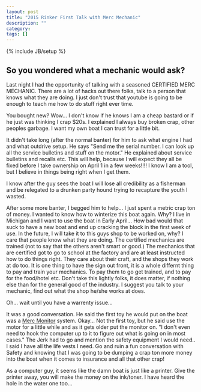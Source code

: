 ```yaml
---
layout: post
title: "2015 Rinker First Talk with Merc Mechanic"
description: ""
category: 
tags: []
---
```

{% include JB/setup %}  


## So you wondered what a mechanic would ask? ##

Last night I had the opportunity of talking with a seasoned CERTIFIED MERC MECHANIC.  There are a lot of hacks out there folks, talk to a person that knows what they are doing.  I just don't trust that youtube is going to be enough to teach me how to do stuff right ever time.  

You bought new?  Wow...  I don't know if he knows I am a cheap bastard or if he just was thinking I crap $20s.  I explained I always buy broken crap, other peoples garbage.  I want my own boat I can trust for a little bit.  

It didn't take long (after the normal banter) for him to ask what engine I had and what outdrive setup.  He says "Send me the serial number. I can look up all the service bulletins and stuff on the motor."  He explained about service bulletins and recalls etc.  This will help, because I will expect they all be fixed before I take ownership on April 1 in a few weeks!!!!  I know I am a tool, but I believe in things being right when I get them.  

I know after the guy sees the boat I will lose all credibility as a fisherman and be relegated to a drunken party hound trying to recapture the youth I wasted.

After some more banter, I begged him to help... I just spent a metric crap ton of money. I wanted to know how to winterize this boat again.  Why?  I live in Michigan and I want to use the boat in Early April...  How bad would that suck to have a new boat and end up cracking the block in the first week of use.  In the future, I will take it to this guys shop to be worked on, why?  I care that people know what they are doing.  The certified mechanics are trained (not to say that the others aren't smart or good.)  The mechanics that are certified got to go to school at the factory and are at least instructed how to do things right.  They care about their craft, and the shops they work at do too.  It is one thing to have the sign out front, it is a whole differnt thing to pay and train your mechanics.  To pay them to go get trained, and to pay for the food/hotel etc.  Don't take this lightly folks, it does matter, if nothing else than for the general good of the industry.  I suggest you talk to your mechanic, find out what the shop he/she works at does.  

Oh... wait until you have a warrenty issue...  

It was a good conversation.  He said the first toy he would put on the boat was a 
[Merc Monitor](https://www.mercurymarine.com/en/us/gauges-and-controls/gauges-displays/mercmonitor/) system.  Okay...  Not the first toy, but he said use the motor for a little while and as it gets older put the monitor on.  "I don't even need to hook the computer up to it to figure out what is going on in most cases."  The Jerk had to go and mention the safety equipment I would need..   I said I have all the life vests I need.  Go and ruin a fun conversation with Safety and knowing that I was going to be dumping a crap ton more money into the boat when it comes to insurance and all that other crap!  

As a computer guy, it seems like the damn boat is just like a printer.  Give the printer away, you will make the money on the ink/toner.  I have heard the hole in the water one too...  